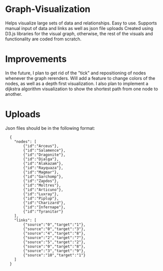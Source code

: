 # Graph-Visualization 
Helps visualize large sets of data and relationships.
Easy to use. Supports manual input of data and links as well as json file uploads
Created using D3.js libraries for the visual graph, otherwise, the rest of the visuals and functionality are coded from scratch.

# Improvements
In the future, I plan to get rid of the "tick" and repositioning of nodes whenever the graph rerenders. 
Will add a feature to change colors of the nodes, as well as a depth first visualization.
I also plan to implement a dijkstra algorithm visualization to show the shortest path from one node to another.

# Uploads
Json files should be in the following format:
```
  {
    "nodes": [
        {"id":"Arceus"},
        {"id":"Salamence"},
        {"id":"Dragonite"},
        {"id":"Dialga"},
        {"id":"Alakazam"},
        {"id":"Rayquaza"},
        {"id":"Magmar"},
        {"id":"Garchomp"},
        {"id":"Zapdos"},
        {"id":"Moltres"},
        {"id":"Articuno"},
        {"id":"Luxray"},
        {"id":"Piplup"},
        {"id":"Charizard"},
        {"id":"Infernape"},
        {"id":"Tyranitar"}
    ],
    "links": [
        {"source":"0","target":"1"},
        {"source":"0","target":"3"},
        {"source":"4","target":"8"},
        {"source":"2","target":"7"},
        {"source":"5","target":"2"},
        {"source":"0","target":"8"},
        {"source":"3","target":"9"},
        {"source":"10","target":"1"}
    ]
  }
